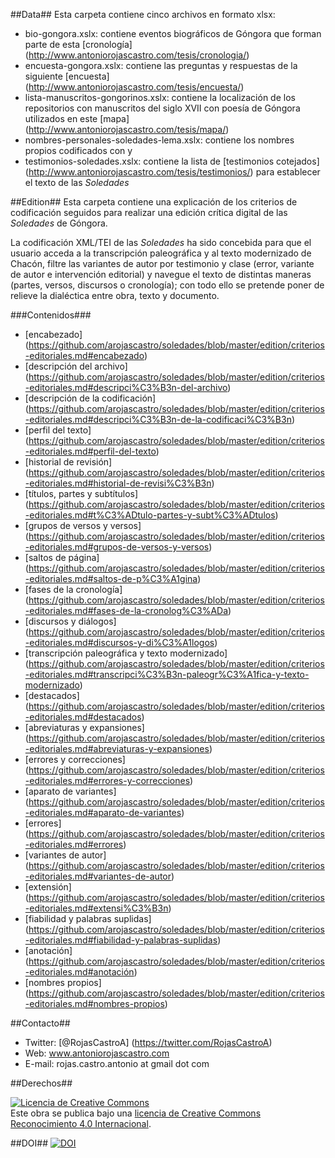 ##Data##
Esta carpeta contiene cinco archivos en formato xlsx:
- bio-gongora.xslx: contiene eventos biográficos de Góngora que forman parte de esta [cronología] (http://www.antoniorojascastro.com/tesis/cronologia/)  
- encuesta-gongora.xslx: contiene las preguntas y respuestas de la siguiente [encuesta] (http://www.antoniorojascastro.com/tesis/encuesta/) 
- lista-manuscritos-gongorinos.xslx: contiene la localización de los repositorios con manuscritos del siglo XVII con poesía de Góngora utilizados en este [mapa] (http://www.antoniorojascastro.com/tesis/mapa/) 
- nombres-personales-soledades-lema.xslx: contiene los nombres propios codificados con <persName> y <placeName>
- testimonios-soledades.xslx: contiene la lista de [testimonios cotejados] (http://www.antoniorojascastro.com/tesis/testimonios/) para establecer el texto de las *Soledades*  


##Edition##
Esta carpeta contiene una explicación de los criterios de codificación seguidos para realizar una edición crítica digital de las *Soledades* de Góngora. 

La codificación XML/TEI de las *Soledades* ha sido concebida para que el usuario acceda a la transcripción paleográfica y al texto modernizado de Chacón, filtre las variantes de autor por testimonio y clase (error, variante de autor e intervención editorial) y navegue el texto de distintas maneras (partes, versos, discursos o cronología); con todo ello se pretende poner de relieve la dialéctica entre obra, texto y documento.

###Contenidos###

- [encabezado] (https://github.com/arojascastro/soledades/blob/master/edition/criterios-editoriales.md#encabezado)
 - [descripción del archivo] (https://github.com/arojascastro/soledades/blob/master/edition/criterios-editoriales.md#descripci%C3%B3n-del-archivo)
 - [descripción de la codificación] (https://github.com/arojascastro/soledades/blob/master/edition/criterios-editoriales.md#descripci%C3%B3n-de-la-codificaci%C3%B3n)
 - [perfil del texto] (https://github.com/arojascastro/soledades/blob/master/edition/criterios-editoriales.md#perfil-del-texto)
 - [historial de revisión] (https://github.com/arojascastro/soledades/blob/master/edition/criterios-editoriales.md#historial-de-revisi%C3%B3n) 
- [títulos, partes y subtítulos] (https://github.com/arojascastro/soledades/blob/master/edition/criterios-editoriales.md#t%C3%ADtulo-partes-y-subt%C3%ADtulos)
- [grupos de versos y versos] (https://github.com/arojascastro/soledades/blob/master/edition/criterios-editoriales.md#grupos-de-versos-y-versos)
- [saltos de página] (https://github.com/arojascastro/soledades/blob/master/edition/criterios-editoriales.md#saltos-de-p%C3%A1gina)
- [fases de la cronología] (https://github.com/arojascastro/soledades/blob/master/edition/criterios-editoriales.md#fases-de-la-cronolog%C3%ADa)
- [discursos y diálogos] (https://github.com/arojascastro/soledades/blob/master/edition/criterios-editoriales.md#discursos-y-di%C3%A1logos)
- [transcripción paleográfica y texto modernizado] (https://github.com/arojascastro/soledades/blob/master/edition/criterios-editoriales.md#transcripci%C3%B3n-paleogr%C3%A1fica-y-texto-modernizado)
 -  [destacados] (https://github.com/arojascastro/soledades/blob/master/edition/criterios-editoriales.md#destacados)
 -  [abreviaturas y expansiones] (https://github.com/arojascastro/soledades/blob/master/edition/criterios-editoriales.md#abreviaturas-y-expansiones)
 -  [errores y correcciones] (https://github.com/arojascastro/soledades/blob/master/edition/criterios-editoriales.md#errores-y-correcciones) 
- [aparato de variantes] (https://github.com/arojascastro/soledades/blob/master/edition/criterios-editoriales.md#aparato-de-variantes)
 - [errores] (https://github.com/arojascastro/soledades/blob/master/edition/criterios-editoriales.md#errores)
 - [variantes de autor] (https://github.com/arojascastro/soledades/blob/master/edition/criterios-editoriales.md#variantes-de-autor)
 - [extensión] (https://github.com/arojascastro/soledades/blob/master/edition/criterios-editoriales.md#extensi%C3%B3n) 
- [fiabilidad y palabras suplidas] (https://github.com/arojascastro/soledades/blob/master/edition/criterios-editoriales.md#fiabilidad-y-palabras-suplidas) 
- [anotación] (https://github.com/arojascastro/soledades/blob/master/edition/criterios-editoriales.md#anotación)
- [nombres propios] (https://github.com/arojascastro/soledades/blob/master/edition/criterios-editoriales.md#nombres-propios)

##Contacto##

- Twitter: [@RojasCastroA] (https://twitter.com/RojasCastroA)
- Web: www.antoniorojascastro.com
- E-mail: rojas.castro.antonio at gmail dot com

##Derechos##

<a rel="license" href="http://creativecommons.org/licenses/by/4.0/"><img alt="Licencia de Creative Commons" style="border-width:0" src="https://i.creativecommons.org/l/by/4.0/88x31.png" /></a><br />Este obra se publica bajo una <a rel="license" href="http://creativecommons.org/licenses/by/4.0/">licencia de Creative Commons Reconocimiento 4.0 Internacional</a>.

##DOI##
[![DOI](https://zenodo.org/badge/doi/10.5281/zenodo.29422.svg)](http://dx.doi.org/10.5281/zenodo.29422)


